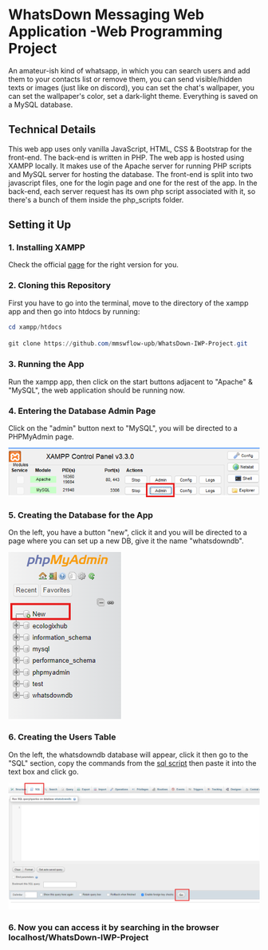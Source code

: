 # WhatsDown Messaging Web Application -Web Programming Project

An amateur-ish kind of whatsapp, in which you can search users and add them to your contacts list or remove them, you can send visible/hidden texts or images (just like on discord), 
you can set the chat's wallpaper, you can set the wallpaper's color, set a dark-light theme. Everything is saved on a MySQL database. 


## Technical Details

This web app uses only vanilla JavaScript, HTML, CSS & Bootstrap for the front-end. The back-end is written in PHP. The web app is hosted using XAMPP locally. It makes use of the Apache 
server for running PHP scripts and MySQL server for hosting the database. The front-end is split into two javascript files, one for the login page and one for the rest of the app. In the back-end,
each server request has its own php script associated with it, so there's a bunch of them inside the php_scripts folder.

## Setting it Up

### 1. Installing XAMPP
Check the official [page](https://www.apachefriends.org/) for the right version for you.

### 2. Cloning this Repository

First you have to go into the terminal, move to the directory of the xampp app and then go into htdocs by running:

```powershell
cd xampp/htdocs

git clone https://github.com/mmswflow-upb/WhatsDown-IWP-Project.git
```

### 3. Running the App
Run the xampp app, then click on the start buttons adjacent to "Apache" & "MySQL", the web application should be running now.

### 4. Entering the Database Admin Page
Click on the "admin" button next to "MySQL", you will be directed to a PHPMyAdmin page. 

![ss1](Ss1.png)

### 5. Creating the Database for the App
On the left, you have a button "new", click it and you will be directed to a page where you can set up a new DB, give it the name "whatsdowndb".

![ss2](ss2.png)

### 6. Creating the Users Table
On the left, the whatsdowndb database will appear, click it then go to the "SQL" section, copy the commands from the [sql script](db_creation_script.sql) then paste it into the text box and click go.

![ss3](ss3.png)

### 6. Now you can access it by searching in the browser localhost/WhatsDown-IWP-Project
